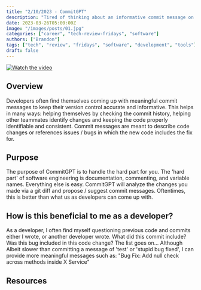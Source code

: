```yaml
---
title: "2/10/2023 - CommitGPT"
description: "Tired of thinking about an informative commit message on your changes?"
date: 2023-03-26T05:00:00Z
image: "/images/posts/01.jpg"
categories: ["career", "tech-review-fridays", "software"]
authors: ["Brandon"]
tags: ["tech", "review", "fridays", "software", "development", "tools"]
draft: false
---
```


[![Watch the video](https://user-images.githubusercontent.com/3975738/205517867-1e7533ae-a8e7-4c0d-afb6-d259635f3f9d.gif)](https://user-images.githubusercontent.com/3975738/205517867-1e7533ae-a8e7-4c0d-afb6-d259635f3f9d.gif)

## Overview
Developers often find themselves coming up with meaningful commit messages to keep their version control accurate and informative. This helps in many ways: helping themselves by checking the commit history, helping other teammates identify changes and keeping the code properly identifiable and consistent. Commit messages are meant to describe code changes or references issues / bugs in which the new code includes the fix for. 

## Purpose
The purpose of CommitGPT is to handle the hard part for you. The 'hard part' of software engineering is documentation, commenting, and variable names. Everything else is easy. 
CommitGPT will analyze the changes you made via a git diff and propose / suggest commit messages. Oftentimes, this is better than what us as developers can come up with.

## How is this beneficial to me as a developer?
As a developer, I often find myself questioning previous code and commits either I wrote, or another developer wrote. What did this commit include? Was this bug included in this code change? The list goes on... 
Although Albeit slower than committing a message of 'test' or 'stupid bug fixed', I can provide more meaningful messages such as: "Bug Fix: Add null check across methods inside X Service" 
 
## Resources

